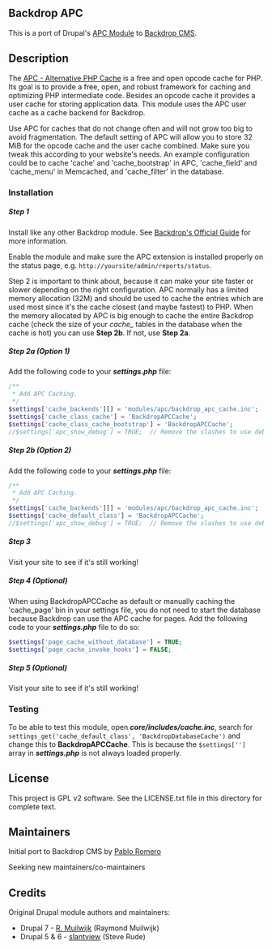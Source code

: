 ## Backdrop APC

This is a port of Drupal's [APC Module](https://drupal.org/project/apc "APC - Alternative PHP Cache") to [Backdrop CMS](https://backdropcms.org).

## Description

The [APC - Alternative PHP Cache](http://www.php.net/apc) is a free and open opcode cache for PHP. Its goal is to provide a free, open, and robust framework for caching and optimizing PHP intermediate code. Besides an opcode cache it provides a user cache for storing application data. This module uses the APC user cache as a cache backend for Backdrop.

Use APC for caches that do not change often and will not grow too big to avoid fragmentation. The default setting of APC will allow you to store 32 MiB for the opcode cache and the user cache combined. Make sure you tweak this according to your website's needs. An example configuration could be to cache 'cache' and 'cache_bootstrap' in APC, 'cache_field' and 'cache_menu' in Memcached, and 'cache_filter' in the database.

### Installation

##### Step 1

Install like any other Backdrop module. See [Backdrop's Official Guide](https://backdropcms.org/guide/modules) for more information.

Enable the module and make sure the APC extension is installed properly on the status page, e.g. `http://yoursite/admin/reports/status`.

Step 2 is important to think about, because it can make your site faster or slower depending on the right configuration. APC normally has a limited memory allocation (32M) and should be used to cache the entries which are used most since it's the cache closest (and maybe fastest) to PHP. When the memory allocated by APC is big enough to cache the entire Backdrop cache (check the size of your *cache_* tables in the database when the cache is hot) you can use **Step 2b**. If not, use **Step 2a**.

##### Step 2a (Option 1)

Add the following code to your ***settings.php*** file:

```php
/**
 * Add APC Caching.
 */
$settings['cache_backends'][] = 'modules/apc/backdrop_apc_cache.inc';
$settings['cache_class_cache'] = 'BackdropAPCCache';
$settings['cache_class_cache_bootstrap'] = 'BackdropAPCCache';
//$settings['apc_show_debug'] = TRUE;  // Remove the slashes to use debug mode.
```

##### Step 2b (Option 2)

Add the following code to your ***settings.php*** file:

```php
/**
 * Add APC Caching.
 */
$settings['cache_backends'][] = 'modules/apc/backdrop_apc_cache.inc';
$settings['cache_default_class'] = 'BackdropAPCCache';
//$settings['apc_show_debug'] = TRUE;  // Remove the slashes to use debug mode.
```

##### Step 3

Visit your site to see if it's still working!

##### Step 4 (Optional)

When using BackdropAPCCache as default or manually caching the 'cache_page' bin in your settings file, you do not need to start the database because Backdrop can use the APC cache for pages. Add the following code to your ***settings.php*** file to do so:

```php
$settings['page_cache_without_database'] = TRUE;
$settings['page_cache_invoke_hooks'] = FALSE;
```

##### Step 5 (Optional)

Visit your site to see if it's still working!

### Testing

To be able to test this module, open ***core/includes/cache.inc***, search for `settings_get('cache_default_class', 'BackdropDatabaseCache')` and change this to **BackdropAPCCache**. This is because the `$settings['']` array in ***settings.php*** is not always loaded properly.

## License

This project is GPL v2 software. See the LICENSE.txt file in this directory for complete text.

## Maintainers

Initial port to Backdrop CMS by [Pablo Romero](https://github.com/pablo-romero)

Seeking new maintainers/co-maintainers

## Credits

Original Drupal module authors and maintainers:

* Drupal 7 - [R. Muilwijk](https://drupal.org/user/159883) (Raymond Muilwijk)
* Drupal 5 & 6 - [slantview](https://www.drupal.org/user/73183) (Steve Rude)
